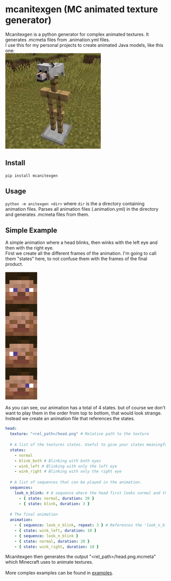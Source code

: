 # mcanitexgen (MC animated texture generator)
Mcanitexgen is a python generator for complex animated textures. It generates .mcmeta files from .animation.yml files.<br>
I use this for my personal projects to create animated Java models, like this one:<br>
<img src="examples/dog/dog.gif" width="300" style="image-rendering: pixelated; image-rendering: -moz-crisp-edges; image-rendering: crisp-edges;"/>

## Install
`pip install mcanitexgen`

## Usage
`python -m anitexgen <dir>` where `dir` is the a directory containing animation files.
Parses all animation files (.animation.yml) in the directory and generates .mcmeta files from them.

## Simple Example
A simple animation where a head blinks, then winks with the left eye and then with the right eye.
<br>
First we create all the different frames of the animation. I'm going to call them "states" here, to not confuse them with the frames of the final product.<br>
<br>
<img src="img/anim_example.png" width="100" style="image-rendering: pixelated; image-rendering: -moz-crisp-edges; image-rendering: crisp-edges;"/>

As you can see, our animation has a total of 4 states. but of course we don't want to play them in the order from top to bottom, that would look strange.
Instead we create an animation file that references the states.
<br>
```yaml
head:
  texture: "<rel_path>/head.png" # Relative path to the texture
  
  # A list of the textures states. Useful to give your states meaningful names.
  states: 
    - normal
    - blink_both # Blinking with both eyes
    - wink_left # Blinking with only the left eye
    - wink_right # Blinking with only the right eye
  
  # A list of sequences that can be played in the animation.
  sequences:
    look_n_blink: # A sequence where the head first looks normal and then blinks shortly
      - { state: normal, duration: 20 }
      - { state: blink, duration: 3 }
  
  # The final animation
  animation: 
    - { sequence: look_n_blink, repeat: 3 } # References the 'look_n_blink' sequence and plays it 3 times
    - { state: wink_left, duration: 10 }
    - { sequence: look_n_blink }
    - { state: normal, duration: 20 }
    - { state: wink_right, duration: 10 }
```
Mcanitexgen then generates the output "<rel_path>/head.png.mcmeta" which Minecraft uses to animate textures.<br>
<br>
More complex examples can be found in [examples](https://github.com/OrangeUtan/mcanitexgen/tree/master/examples).
